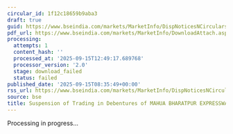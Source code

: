 ```yaml
---
circular_id: 1f12c18659b9aba3
draft: true
guid: https://www.bseindia.com/markets/MarketInfo/DispNoticesNCirculars.aspx?Noticeid={4633C30F-47BA-45AB-8FF1-EE4F2B4E3ECA}&noticeno=20250915-11&dt=09/15/2025&icount=11&totcount=50&flag=0
pdf_url: https://www.bseindia.com/markets/MarketInfo/DownloadAttach.aspx?id=20250915-11&attachedId=
processing:
  attempts: 1
  content_hash: ''
  processed_at: '2025-09-15T12:49:17.689768'
  processor_version: '2.0'
  stage: download_failed
  status: failed
published_date: '2025-09-15T08:35:49+00:00'
rss_url: https://www.bseindia.com/markets/MarketInfo/DispNoticesNCirculars.aspx?Noticeid={4633C30F-47BA-45AB-8FF1-EE4F2B4E3ECA}&noticeno=20250915-11&dt=09/15/2025&icount=11&totcount=50&flag=0
source: bse
title: Suspension of Trading in Debentures of MAHUA BHARATPUR EXPRESSWAYS LIMITED
---
```


Processing in progress...